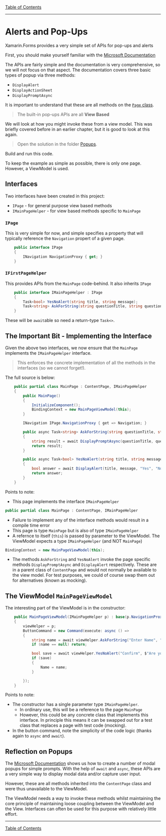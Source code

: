[Table of Contents](README.md)

----

# Alerts and Pop-Ups
Xamarin.Forms provides a very simple set of APIs for pop-ups and alerts

First, you should make yourself familiar with the [Microsoft Documentation](https://docs.microsoft.com/xamarin/xamarin-forms/user-interface/pop-ups)

The APIs are fairly simple and the documentation is very comprehensive, so we will not focus on that aspect. The documentation covers three basic types of popup via three methods:

* `DisplayAlert` 
* `DisplayActionSheet`
* `DisplayPromptAsync`

It is important to understand that these are all methods on the [`Page` class](https://docs.microsoft.com/dotnet/api/xamarin.forms.page?view=xamarin-forms).

> The built-in pop-ups APIs are all **View Based**

We will look at how you might invoke these from a view model. This was briefly covered before in an earlier chapter, but it is good to look at this again.

> Open the solution in the folder [Popups](/code/Chapter3/Modal/Popups). 

Build and run this code. 

To keep the example as simple as possible, there is only one page. However, a ViewModel is used.

## Interfaces

Two interfaces have been created in this project:

* `IPage` - for general purpose view based methods 
* `IMainPageHelper` - for view based methods specific to `MainPage`

### `IPage`
This is very simple for now, and simple specifies a property that will typically reference the `Navigation` propert of a given page.

```C#
    public interface IPage
    {
        INavigation NavigationProxy { get; }
    }
```

### `IFirstPageHelper`
This provides APIs from the `MainPage` code-behind. It also inherits `IPage`

```C#
    public interface IMainPageHelper : IPage
    {
        Task<bool> YesNoAlert(string title, string message);
        Task<string> AskForString(string questionTitle, string question);
    }
```

These will be `await`able so need a return-type `Task<>`.

## The Important Bit - Implementing the Interface
Given the above two interfaces, we now ensure that the `MainPage` implements the `IMainPageHelper` interface.

> This enforces the concrete implementation of all the methods in the interfaces (so we cannot forget!).

The full source is below:

```C#
    public partial class MainPage : ContentPage, IMainPageHelper
    {
        public MainPage()
        {
            InitializeComponent();
            BindingContext = new MainPageViewModel(this);
        }

        INavigation IPage.NavigationProxy { get => Navigation; }

        public async Task<string> AskForString(string questionTitle, string question)
        {
            string result = await DisplayPromptAsync(questionTitle, question);
            return result;
        }

        public async Task<bool> YesNoAlert(string title, string message)
        {
            bool answer = await DisplayAlert(title, message, "Yes", "No");
            return answer;
        }
    }
```    

Points to note:

* This page implements the interface `IMainPageHelper`
```C#
public partial class MainPage : ContentPage, IMainPageHelper
```
* Failure to implement any of the interface methods would result in a compile time error
* This page is type `MainPage` but is also of type `IMainPageHelper`
* A refernce to itself (`this`) is passed by parameter to the ViewModel. The ViewModel expects a type `IMainPageHelper` (and NOT `MainPage`)
```C#
BindingContext = new MainPageViewModel(this);
```
* The methods `AskForString` and `YesNoAlert` invoke the page specific methods `DisplayPromptAsync` and `DisplayAlert` respectively. These are in a parent class of `ContentPage` and would not normally be available to the view model. For test purposes, we could of course swap them out for alternatives (known as mocking).

## The ViewModel `MainPageViewModel`
The interesting part of the ViewModel is in the constructor:

```C#
    public MainPageViewModel(IMainPageHelper p) : base(p.NavigationProxy)
    {
        viewHelper = p;
        ButtonCommand = new Command(execute: async () =>
        {
            string name = await viewHelper.AskForString("Enter Name", "What is your name?");
            if (name == null) return;

            bool save = await viewHelper.YesNoAlert("Confirm", $"Are you sure you want to set the name to {name}?");
            if (save)
            {
                Name = name;
            }

        });
    }
```        

Points to note:
* The constructor has a single parameter type `IMainPageHelper`. 
   * In ordinary use, this will be a reference to the page `MainPage`
   * However, this could be any concrete class that implements this interface. In principle this means it can be swapped out for a test class that replaces a page with test code (mocking).
* In the button command, note the simplicity of the code logic (thanks again to `async` and `await`).

## Reflection on Popups
The [Microsoft Documentation](https://docs.microsoft.com/xamarin/xamarin-forms/user-interface/pop-ups) shows us how to create a number of modal popups for simple prompts. With the help of `await` and `async`, these APIs are a very simple way to display modal data and/or capture user input.

However, these are all methods inherited into the `ContentPage` class and were thus unavailable to the ViewModel. 

The ViewModel needs a way to invoke these methods whilst maintaining the core principle of maintaining loose coupling between the ViewModel and the View. Interfaces can often be used for this purpose with relatively little effort.



----

[Table of Contents](README.md)